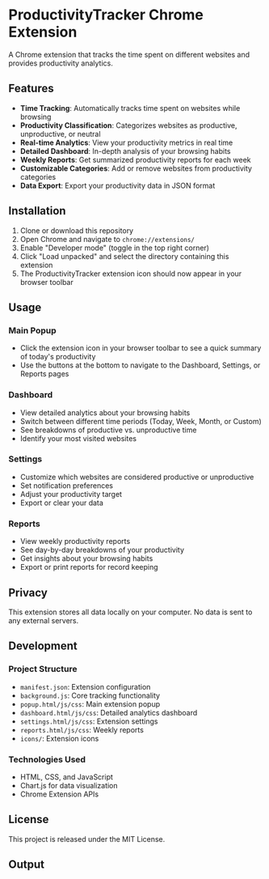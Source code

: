 # ProductivityTracker Chrome Extension

A Chrome extension that tracks the time spent on different websites and provides productivity analytics.

## Features

- **Time Tracking**: Automatically tracks time spent on websites while browsing
- **Productivity Classification**: Categorizes websites as productive, unproductive, or neutral
- **Real-time Analytics**: View your productivity metrics in real time
- **Detailed Dashboard**: In-depth analysis of your browsing habits
- **Weekly Reports**: Get summarized productivity reports for each week
- **Customizable Categories**: Add or remove websites from productivity categories
- **Data Export**: Export your productivity data in JSON format

## Installation

1. Clone or download this repository
2. Open Chrome and navigate to `chrome://extensions/`
3. Enable "Developer mode" (toggle in the top right corner)
4. Click "Load unpacked" and select the directory containing this extension
5. The ProductivityTracker extension icon should now appear in your browser toolbar

## Usage

### Main Popup

- Click the extension icon in your browser toolbar to see a quick summary of today's productivity
- Use the buttons at the bottom to navigate to the Dashboard, Settings, or Reports pages

### Dashboard

- View detailed analytics about your browsing habits
- Switch between different time periods (Today, Week, Month, or Custom)
- See breakdowns of productive vs. unproductive time
- Identify your most visited websites

### Settings

- Customize which websites are considered productive or unproductive
- Set notification preferences
- Adjust your productivity target
- Export or clear your data

### Reports

- View weekly productivity reports
- See day-by-day breakdowns of your productivity
- Get insights about your browsing habits
- Export or print reports for record keeping

## Privacy

This extension stores all data locally on your computer. No data is sent to any external servers.

## Development

### Project Structure

- `manifest.json`: Extension configuration
- `background.js`: Core tracking functionality
- `popup.html/js/css`: Main extension popup
- `dashboard.html/js/css`: Detailed analytics dashboard
- `settings.html/js/css`: Extension settings
- `reports.html/js/css`: Weekly reports
- `icons/`: Extension icons

### Technologies Used

- HTML, CSS, and JavaScript
- Chart.js for data visualization
- Chrome Extension APIs

## License

This project is released under the MIT License. 

## Output

